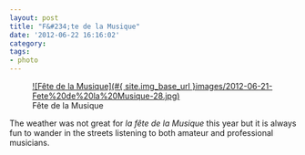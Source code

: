 ```yaml
---
layout: post
title: "F&#234;te de la Musique"
date: '2012-06-22 16:16:02'
category: 
tags:
- photo
---
```


<figure>
  <a href="#{ site.img_base_url }images/2012-06-21-Fete%20de%20la%20Musique-28.jpg" rel="lightbox" title="F&#234;te de la Musique">
  ![F&#234;te de la Musique](#{ site.img_base_url }images/2012-06-21-Fete%20de%20la%20Musique-28.jpg)
  </a>
  <figcaption>F&#234;te de la Musique</figcaption>
</figure>

The weather was not great for _la f&#234;te de la Musique_ this year but it is always fun to wander in the streets listening to both amateur and professional musicians.
